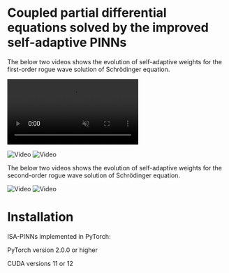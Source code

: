 # Coupled partial differential equations solved by the improved self-adaptive PINNs

The below two videos shows the evolution of self-adaptive weights for the first-order rogue wave solution of Schrödinger equation.

<video autoplay loop muted playsinline>
    <source src="https://raw.githubusercontent.com/hucmwf/coupsa/main/sa-sch1st-animation.mp4" type="video/mp4">
    Your browser does not support the video tag.
</video>


![Video](https://github.com/hucmwf/coupsa/blob/main/sa-sch1st-animation.gif)
![Video](https://github.com/hucmwf/coupsa/raw/master/sa-sch1st-animation.gif)

The below two videos shows the evolution of self-adaptive weights for the second-order rogue wave solution of Schrödinger equation.

![Video](https://github.com/hucmwf/coupsa/raw/master/sa-sch2nd-animation.gif)
![Video](https://github.com/hucmwf/coupsa/raw/master/sa-sch2nd-v-animation.gif)


# Installation
ISA-PINNs implemented in PyTorch:

PyTorch version 2.0.0 or higher

CUDA versions 11 or 12
